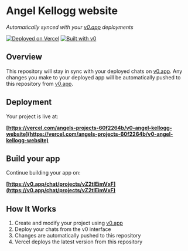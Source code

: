 # Angel Kellogg website

*Automatically synced with your [v0.app](https://v0.app) deployments*

[![Deployed on Vercel](https://img.shields.io/badge/Deployed%20on-Vercel-black?style=for-the-badge&logo=vercel)](https://vercel.com/angels-projects-60f2264b/v0-angel-kellogg-website)
[![Built with v0](https://img.shields.io/badge/Built%20with-v0.app-black?style=for-the-badge)](https://v0.app/chat/projects/vZ2tlEimVxF)

## Overview

This repository will stay in sync with your deployed chats on [v0.app](https://v0.app).
Any changes you make to your deployed app will be automatically pushed to this repository from [v0.app](https://v0.app).

## Deployment

Your project is live at:

**[https://vercel.com/angels-projects-60f2264b/v0-angel-kellogg-website](https://vercel.com/angels-projects-60f2264b/v0-angel-kellogg-website)**

## Build your app

Continue building your app on:

**[https://v0.app/chat/projects/vZ2tlEimVxF](https://v0.app/chat/projects/vZ2tlEimVxF)**

## How It Works

1. Create and modify your project using [v0.app](https://v0.app)
2. Deploy your chats from the v0 interface
3. Changes are automatically pushed to this repository
4. Vercel deploys the latest version from this repository